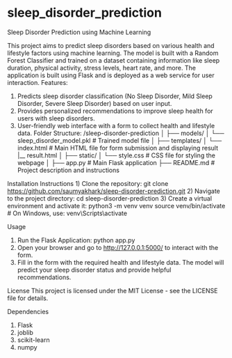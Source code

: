 # sleep_disorder_prediction
Sleep Disorder Prediction using Machine Learning

This project aims to predict sleep disorders based on various health and lifestyle factors using machine learning. The model is built with a Random Forest Classifier and trained on a dataset containing information like sleep duration, physical activity, stress levels, heart rate, and more. The application is built using Flask and is deployed as a web service for user interaction.
Features:
  1) Predicts sleep disorder classification (No Sleep Disorder, Mild Sleep Disorder, Severe Sleep Disorder) based on user input.
  2) Provides personalized recommendations to improve sleep health for users with sleep disorders.
  3) User-friendly web interface with a form to collect health and lifestyle data.
Folder Structure:
/sleep-disorder-prediction
│
├── models/
│   └── sleep_disorder_model.pkl         # Trained model file
│
├── templates/
│   └── index.html                      # Main HTML file for form submission and displaying result
    |__ result.html
│
├── static/
│   └── style.css                        # CSS file for styling the webpage
│
├── app.py                               # Main Flask application
├── README.md                            # Project description and instructions

Installation Instructions
    1) Clone the repository: git clone https://github.com/saumyakhark/sleep-disorder-prediction.git
    2) Navigate to the project directory: cd sleep-disorder-prediction
    3) Create a virtual environment and activate it: python3 -m venv venv
source venv/bin/activate    # On Windows, use: venv\Scripts\activate

Usage
  1) Run the Flask Application: python app.py
  2) Open your browser and go to http://127.0.0.1:5000/ to interact with the form.
  3) Fill in the form with the required health and lifestyle data. The model will predict your sleep disorder status and provide helpful recommendations.

License
  This project is licensed under the MIT License - see the LICENSE file for details.
  
Dependencies
  1) Flask
  2) joblib
  3) scikit-learn
  4) numpy
